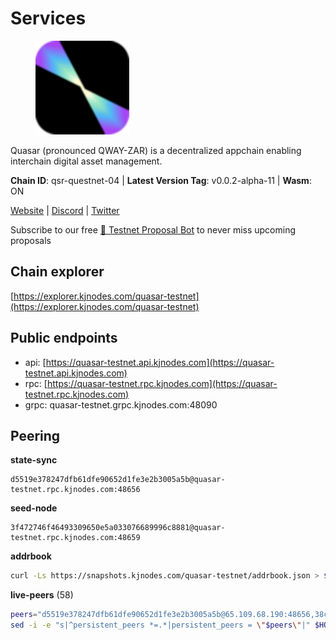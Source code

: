 # Services

<figure><img src="https://raw.githubusercontent.com/kj89/cosmos-images/main/logos/quasar.png" width="150" alt=""><figcaption></figcaption></figure>

Quasar (pronounced QWAY-ZAR) is a decentralized  appchain enabling interchain digital asset management.

**Chain ID**: qsr-questnet-04 | **Latest Version Tag**: v0.0.2-alpha-11 | **Wasm**: ON

[Website](https://www.quasar.fi) | [Discord](https://discord.gg/quasarfi) | [Twitter](https://twitter.com/QuasarFi)



Subscribe to our free [🤖 Testnet Proposal Bot](https://t.me/kjnodes_testnet_proposal_bot) to never miss upcoming proposals


## Chain explorer
[https://explorer.kjnodes.com/quasar-testnet](https://explorer.kjnodes.com/quasar-testnet)

## Public endpoints

* api: [https://quasar-testnet.api.kjnodes.com](https://quasar-testnet.api.kjnodes.com)
* rpc: [https://quasar-testnet.rpc.kjnodes.com](https://quasar-testnet.rpc.kjnodes.com)
* grpc: quasar-testnet.grpc.kjnodes.com:48090

## Peering

**state-sync**

```text
d5519e378247dfb61dfe90652d1fe3e2b3005a5b@quasar-testnet.rpc.kjnodes.com:48656
```

**seed-node**

```text
3f472746f46493309650e5a033076689996c8881@quasar-testnet.rpc.kjnodes.com:48659
```

**addrbook**
```bash
curl -Ls https://snapshots.kjnodes.com/quasar-testnet/addrbook.json > $HOME/.quasarnode/config/addrbook.json
```

**live-peers** (58)
```bash
peers="d5519e378247dfb61dfe90652d1fe3e2b3005a5b@65.109.68.190:48656,38cf4c8da13354be52a824a0a2d0db0f3884c312@5.9.70.180:15661,cfecc5893ede63a7cd4b5115fde130ef66dce662@217.76.52.122:29656,4ff0d42ce77a6947ff14661266c28f69a080f541@43.156.109.219:26656,f36a9ff85a9f956f345e47c8ce364fc1fcf52d7e@65.108.111.236:55746,16d656e0b29775f83801469d5bc2b21a4e991e70@212.90.121.183:48656,92a3e82ebcfe4c436463ba3f77b1eead1299443e@165.227.93.79:26656,966acc999443bae0857604a9fce426b5e09a7409@65.108.105.48:18256,198229e7689b9c6f6a8278a00b6862198fc54b47@43.156.235.80:26656,cb0f032c49455d76587fe453fa1592661e882118@109.206.247.133:26656,a2eec4a5dcbe074e7be37f139d283e75642ed09b@161.97.167.196:29656,b8ee45cecbf7146b507ade9bf38049130ccb736b@65.109.130.180:26656,515e4be41517d7da6fce62bfa59486192b81a0d6@161.35.222.72:29656,e31451d96a9c4686b2a82a09a6908da5f22f4709@43.156.245.160:26656,ee29709192fbd1a41573dc5c06db11337eeb6b64@176.124.220.21:26656,b65e568ed30ccd22e84777b977659d1b5c7924c7@62.171.183.229:48656,08e290a50e9bdbd1073f132c69c3256a086ac012@43.156.136.20:26656,81b653d7b215b1a6ac23306a3636c23c716a7eab@31.220.89.81:29656,eb24a57e041ef8e718bdf3054ae0e5de7b97f0ec@43.156.99.43:26656,ad0b4874462c6631daca2db6c15fc3d83403fafd@176.124.221.179:29656,e793cebad153d3347c2a967db2ca94bdc0b6d106@62.141.38.16:48656,7ed8e233e5fdb21bf70ac7f635130c7a8b0a4967@185.209.228.188:10056,2c467daba2e63537007e0c3b55acbab23f30a1f0@173.82.196.87:26656,b63d8a5c9a7437301373c5d8b2162e0e464f5058@80.76.235.194:29656,776ac94cccb5481f63cabbdc03ec482a23a7d653@217.76.58.21:29656,e52cd11907ec2d86282433c981f034ea680adddb@213.202.208.128:48656,5ee7e86d1a1dc84f61733e73c5f70bc47c21f800@185.245.182.152:29656,9685eecfb06cbd2bb7b43a1d89bdf7eb76c98e61@18.134.191.148:26656,b7f215d4c19c82e99c991e15c7bd510cb3b8d591@212.90.121.220:48656,1d45825d931e3307e7bedc8dd7d6bfd99834a651@217.76.53.51:29656,b0c0439747959fff8122d1950abefc12cd70a7b8@138.197.180.143:26656,6a8cc70d1f7dd22d1d84e55732d83dfd0aa98d0f@162.55.53.13:29656,e874f9c95826629bcaa66dd7bfb7e50e8e897189@43.156.83.204:26656,8fe3645265c00ad564131656a4eda55473a8c124@217.76.53.40:29656,57767c15b1458b7c9ca8b58848bc213f99628d46@89.163.215.4:48656,6df8c9f71a8543f83368cfd30bef5332c3ac28c7@146.190.35.147:53656,d4ab71a7900dd5385e0b14c7643909ecb1e7f740@37.193.148.147:29656,7591b35783c6ecefdf5538df0902db7e3e8a5503@43.156.75.111:26656,ef2fd314e84c31eadc661f01bf9d8497e77b3683@45.67.216.132:48656,fb962ccc40928aa7017dd6f7ac532c096ac6095b@43.156.71.242:26656,dba2e277cdf661dbfdc8d6f5dcc262a9e3fcfd59@43.156.101.16:26656,b5fcb5c89e5ec40188be886625acd349df52795a@43.156.137.130:26656,e4f9ec9ad9369feda0cd0ff046dbea4e1e7dfa94@65.108.73.124:27656,55274b674ea89216cafc7277b877fa562a697318@134.209.30.104:30656,87010f6bc2ee57c57836800df673d77edb9e2545@38.242.226.105:29656,ffbdfbd451d35af7a557eee36829244096b66911@65.108.141.109:37656,a7d3bb039ce10a80c882ab2374182ac39c0af9f5@129.226.203.194:26656,1ebcf9ae3deeedcc6c7a96339c60b96b6e3fc5f0@84.21.171.81:27656,d70ac8bde676a9d383a69699d4ab44e760841923@95.111.253.59:48656,4e3068b155ab6dbb21cd916491cab6ead5e776bb@213.202.223.116:29656,c0d408c1e633d9b551af90aff68c59265e132cec@65.109.2.70:26656,5d75973b8a2f6f00d5a65b9fc7127702df07259e@31.220.89.41:48656,dd1370d420f8f1b39834c8586222f194dee68bfa@31.220.88.243:48656,fe6c779be0fc32fcc3df6bc043b34f9dc2682efb@43.153.199.136:26656,ef2c555d9341b310b07841900b74f5d595a04f27@128.140.3.229:48656,a749e6030a57bb5e338ad900432f1971be646768@199.175.98.122:29656,fce58916c33df075c3a37817f57fb59bbd6dca3f@43.156.48.145:26656,0326f126f2411d489e1ab16ee36df170b67c24d3@43.159.61.214:26656"
sed -i -e "s|^persistent_peers *=.*|persistent_peers = \"$peers\"|" $HOME/.quasarnode/config/config.toml
```
